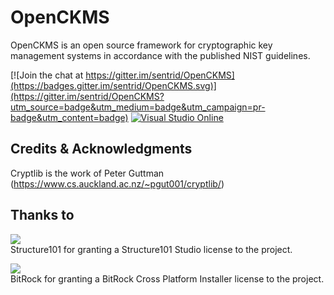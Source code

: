# OpenCKMS

OpenCKMS is an open source framework for cryptographic key management systems in accordance with the published NIST guidelines.

[![Join the chat at https://gitter.im/sentrid/OpenCKMS](https://badges.gitter.im/sentrid/OpenCKMS.svg)](https://gitter.im/sentrid/OpenCKMS?utm_source=badge&utm_medium=badge&utm_campaign=pr-badge&utm_content=badge)
[![Visual Studio Online](https://img.shields.io/vso/build/larsbrinkhoff/953a34b9-5966-4923-a48a-c41874cfb5f5/1.svg)](https://img.shields.io/vso/build/sentrid/b8f279b2-4fe0-4ddf-ac35-fea0e12f383b/22)




## Credits & Acknowledgments
Cryptlib is the work of Peter Guttman (https://www.cs.auckland.ac.nz/~pgut001/cryptlib/)

## Thanks to

<a href="http://structure101.com"><img src="http://structure101.com/images/s101_170.png" /></a><br>
Structure101 for granting a Structure101 Studio license to the project. 

<a href="http://bitrock.com"><img src="https://github.com/sentrid/Pluralsight/blob/master/installersby_tiny.png?raw=true" /></a><br>
BitRock for granting a BitRock Cross Platform Installer license to the project.
